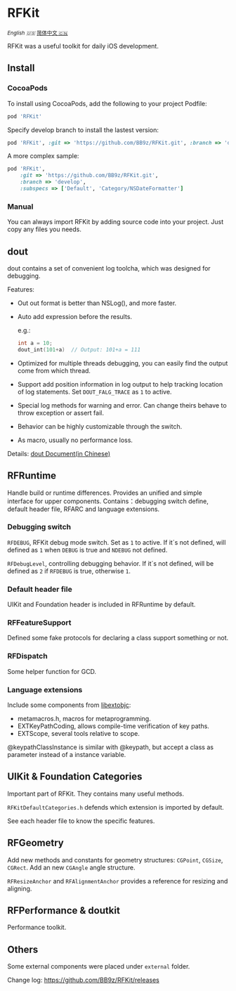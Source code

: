 # RFKit

<base href="//github.com/BB9z/RFKit/blob/master/" />

<small>*English :us:* [简体中文 :cn:](README~zh-hans.md)</small>

RFKit was a useful toolkit for daily iOS development.

## Install

### CocoaPods

To install using CocoaPods, add the following to your project Podfile:

```ruby
pod 'RFKit'
```

Specify develop branch to install the lastest version:

```ruby
pod 'RFKit', :git => 'https://github.com/BB9z/RFKit.git', :branch => 'develop'
```

A more complex sample:

```ruby
pod 'RFKit',
    :git => 'https://github.com/BB9z/RFKit.git',
    :branch => 'develop',
    :subspecs => ['Default', 'Category/NSDateFormatter']
```

### Manual

You can always import RFKit by adding source code into your project. Just copy any files you needs.

## dout

dout contains a set of convenient log toolcha, which was designed for debugging.

Features:

* Out out format is better than NSLog(), and more faster.
* Auto add expression before the results.

  e.g.:

  ```c
  int a = 10;
  dout_int(101+a)  // Output: 101+a = 111
  ```

* Optimized for multiple threads debugging, you can easily find the output come from which thread.
* Support add position information in log output to help tracking location of log statements. Set `DOUT_FALG_TRACE` as `1` to active. 
* Special log methods for warning and error. Can change theirs behave to throw exception or assert fail.
* Behavior can be highly customizable through the switch.
* As macro, usually no performance loss.

Details: [dout Document(in Chinese)](doc/dout.md)

## RFRuntime

Handle build or runtime differences. Provides an unified and simple interface for upper components. Contains：debugging switch define, default header file, RFARC and language extensions.

### Debugging switch

`RFDEBUG`, RFKit debug mode switch. Set as `1` to active. If it´s not defined, will defined as `1` when `DEBUG` is true and `NDEBUG` not defined.

`RFDebugLevel`, controlling debugging behavior. If it´s not defined, will be defined as `2` if `RFDEBUG` is true, otherwise `1`.

### Default header file

UIKit and Foundation header is included in RFRuntime by default.

### RFFeatureSupport

Defined some fake protocols for declaring a class support something or not.

### RFDispatch

Some helper function for GCD.

### Language extensions

Include some components from [libextobjc](https://github.com/jspahrsummers/libextobjc):

* metamacros.h, macros for metaprogramming.
* EXTKeyPathCoding, allows compile-time verification of key paths.
* EXTScope, several tools relative to scope.

@keypathClassInstance is similar with @keypath, but accept a class as parameter instead of a instance variable.

## UIKit & Foundation Categories

Important part of RFKit. They contains many useful methods.

`RFKitDefaultCategories.h` defends which extension is imported by default.

See each header file to know the specific features.

## RFGeometry

Add new methods and constants for geometry structures: `CGPoint`, `CGSize`, `CGRect`. Add an new `CGAngle` angle structure.

`RFResizeAnchor` and `RFAlignmentAnchor` provides a reference for resizing and aligning.

## RFPerformance & doutkit

Performance toolkit.

## Others

Some external components were placed under `external` folder.

Change log: https://github.com/BB9z/RFKit/releases
